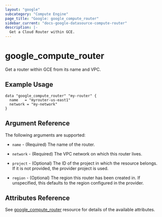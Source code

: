 ```yaml
---
layout: "google"
subcategory: "Compute Engine"
page_title: "Google: google_compute_router"
sidebar_current: "docs-google-datasource-compute-router"
description: |-
  Get a Cloud Router within GCE.
---
```


# google\_compute\_router

Get a router within GCE from its name and VPC.

## Example Usage

```hcl
data "google_compute_router" "my-router" {
  name   = "myrouter-us-east1"
  network = "my-network"
}
```

## Argument Reference

The following arguments are supported:

* `name` - (Required) The name of the router.

* `network` - (Required) The VPC network on which this router lives.

* `project` - (Optional) The ID of the project in which the resource
    belongs. If it is not provided, the provider project is used.

* `region` - (Optional) The region this router has been created in. If
    unspecified, this defaults to the region configured in the provider.


## Attributes Reference

See [google_compute_router](https://www.terraform.io/docs/providers/google/r/compute_router.html) resource for details of the available attributes.
